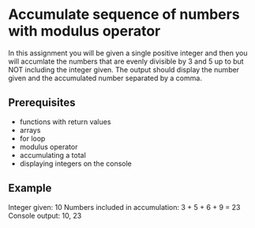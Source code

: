 # Accumulate sequence of numbers with modulus operator

In this assignment you will be given a single positive integer and then
you will accumlate the numbers that are evenly divisible by 3 and 5 up to
but NOT including the integer given. The output should display the number
given and the accumulated number separated by a comma.

## Prerequisites

* functions with return values
* arrays
* for loop
* modulus operator
* accumulating a total
* displaying integers on the console

## Example

Integer given: 10
Numbers included in accumulation: 3 + 5 + 6 + 9 = 23
Console output: 10, 23